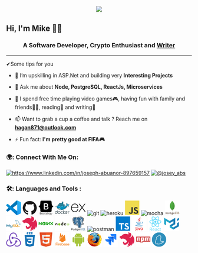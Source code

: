 <div id="header" align="center">
  <img src="https://media.giphy.com/media/RbDKaczqWovIugyJmW/giphy.gif" width="150"/>
</div>
<h2 text-align="left">Hi, I'm Mike 👋😎</h2>
<h3 align="center">A Software Developer, Crypto Enthusiast and <span><a href="http://mikespizz.blogspot.com/">Writer</a><span></h3>
<hr/>

✔Some tips for you

- 🌱 I’m upskilling in ASP.Net and building very **Interesting Projects**

- 💬 Ask me about **Node, PostgreSQL, ReactJs, Microservices**

- 📝 I spend free time playing video games🎮, having fun with family and friends🕺🏾, reading📖 and writing📜 

- 📫 Want to grab a cup a coffee and talk ? Reach me on **hagan871@outlook.com**

- ⚡ Fun fact: **I'm pretty good at FIFA🎮**

### 🌍: Connect With Me On:

<a href="https://www.linkedin.com/in/hagan871/" target="_blank"><img align="center" src="https://raw.githubusercontent.com/rahuldkjain/github-profile-readme-generator/master/src/images/icons/Social/linked-in-alt.svg" alt="https://www.linkedin.com/in/joseph-abuanor-897659157" height="30" width="40" /></a>
<a href="https://instagram.com/mhyk_spizz?igshid=NTdlMDg3MTY=" target="_blank"><img align="center" src="https://raw.githubusercontent.com/rahuldkjain/github-profile-readme-generator/master/src/images/icons/Social/instagram.svg" alt="@josey_abs" height="30" width="40" /></a>

### 🛠: Languages and Tools :

  <p align="left">
        <img src="https://github.com/devicons/devicon/blob/master/icons/vscode/vscode-original.svg" title="React" alt="React" width="40" height="40"/>
    <img src="https://github.com/devicons/devicon/blob/master/icons/github/github-original.svg"  title="github" alt="github" width="40" height="40"/>
    <img src="https://raw.githubusercontent.com/devicons/devicon/master/icons/bootstrap/bootstrap-plain-wordmark.svg" alt="bootstrap" width="40" height="40"/>   
    <img src="https://raw.githubusercontent.com/devicons/devicon/master/icons/docker/docker-original-wordmark.svg" alt="docker" width="40" height="40"/>
    <img src="https://github.com/devicons/devicon/blob/master/icons/express/express-original.svg" alt="express" width="40" height="40"/>
    <img src="https://www.vectorlogo.zone/logos/git-scm/git-scm-icon.svg" alt="git" width="40" height="40"/>
    <img src="https://www.vectorlogo.zone/logos/heroku/heroku-icon.svg" alt="heroku" width="40" height="40"/>
    <img src="https://raw.githubusercontent.com/devicons/devicon/master/icons/javascript/javascript-original.svg" alt="javascript" width="40" height="40"/>
    <img src="https://www.vectorlogo.zone/logos/mochajs/mochajs-icon.svg" alt="mocha" width="40" height="40"/>
    <img src="https://raw.githubusercontent.com/devicons/devicon/master/icons/mongodb/mongodb-original-wordmark.svg" alt="mongodb" width="40" height="40"/>
    <img src="https://raw.githubusercontent.com/devicons/devicon/master/icons/mysql/mysql-original-wordmark.svg" alt="mysql" width="40" height="40"/>
    <img src="https://raw.githubusercontent.com/devicons/devicon/master/icons/nestjs/nestjs-plain.svg" alt="nestjs" width="40" height="40"/>
    <img src="https://raw.githubusercontent.com/devicons/devicon/master/icons/nginx/nginx-original.svg" alt="nginx" width="40" height="40"/>
    <img src="https://raw.githubusercontent.com/devicons/devicon/master/icons/nodejs/nodejs-original-wordmark.svg" alt="nodejs" width="40" height="40"/>
    <img src="https://raw.githubusercontent.com/devicons/devicon/master/icons/postgresql/postgresql-original-wordmark.svg" alt="postgresql" width="40" height="40"/>
    <img src="https://www.vectorlogo.zone/logos/getpostman/getpostman-icon.svg" alt="postman" width="40" height="40"/> </a>
    <img src="https://raw.githubusercontent.com/devicons/devicon/master/icons/typescript/typescript-original.svg" alt="typescript" width="40" height="40"/>
    <img src="https://github.com/devicons/devicon/blob/master/icons/java/java-original-wordmark.svg" title="Java" alt="Java" width="40" height="40"/>
    <img src="https://github.com/devicons/devicon/blob/master/icons/react/react-original-wordmark.svg" title="React" alt="React" width="40" height="40"/>
    <img src="https://github.com/devicons/devicon/blob/master/icons/materialui/materialui-original.svg" title="Material UI" alt="Material UI" width="40" height="40"/>
    <img src="https://github.com/devicons/devicon/blob/master/icons/redux/redux-original.svg" title="Redux" alt="Redux " width="40" height="40"/>
    <img src="https://github.com/devicons/devicon/blob/master/icons/css3/css3-plain-wordmark.svg"  title="CSS3" alt="CSS" width="40" height="40"/>
    <img src="https://github.com/devicons/devicon/blob/master/icons/html5/html5-original.svg" title="HTML5" alt="HTML" width="40" height="40"/>
    <img src="https://github.com/devicons/devicon/blob/master/icons/firebase/firebase-plain-wordmark.svg" title="Firebase" alt="Firebase" width="40" height="40"/>
    <img src="https://github.com/devicons/devicon/blob/master/icons/android/android-original.svg" title="React" alt="React" width="40" height="40"/>
    <img src="https://github.com/devicons/devicon/blob/master/icons/firefox/firefox-original.svg"  title="Firefox" alt="Firefox" width="40" height="40"/>
    <img src="https://github.com/devicons/devicon/blob/master/icons/jira/jira-original.svg"  title="Jira" alt="Jira" width="40" height="40"/>
    <img src="https://github.com/devicons/devicon/blob/master/icons/nestjs/nestjs-plain.svg"  title="NestJS" alt="NestJS" width="40" height="40"/>
    <img src="https://github.com/devicons/devicon/blob/master/icons/npm/npm-original-wordmark.svg"  title="NPM" alt="NPM" width="40" height="40"/>
    <img src="https://github.com/devicons/devicon/blob/master/icons/yarn/yarn-original.svg"  title="Yarn" alt="Yarn" width="40" height="40"/>
